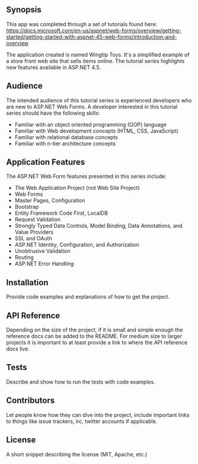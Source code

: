 ## Synopsis

This app was completed through a set of tutorials found here:  
https://docs.microsoft.com/en-us/aspnet/web-forms/overview/getting-started/getting-started-with-aspnet-45-web-forms/introduction-and-overview

The application created is named Wingtip Toys. It's a simplified example of a store front web site that sells items online. The tutorial series highlights new features available in ASP.NET 4.5.  

## Audience
The intended audience of this tutorial series is experienced developers who are new to ASP.NET Web Forms. A developer interested in this tutorial series should have the following skills:  

  - Familiar with an object oriented programming (OOP) language  
  - Familiar with Web development concepts (HTML, CSS, JavaScript)  
  - Familiar with relational database concepts  
  - Familiar with n-tier architecture concepts  

## Application Features
The ASP.NET Web Form features presented in this series include:  

  - The Web Application Project (not Web Site Project)
  - Web Forms
  - Master Pages, Configuration
  - Bootstrap
  - Entity Framework Code First, LocalDB
  - Request Validation
  - Strongly Typed Data Controls, Model Binding, Data Annotations, and Value Providers
  - SSL and OAuth
  - ASP.NET Identity, Configuration, and Authorization
  - Unobtrusive Validation
  - Routing
  - ASP.NET Error Handling  

## Installation

Provide code examples and explanations of how to get the project.

## API Reference

Depending on the size of the project, if it is small and simple enough the reference docs can be added to the README. For medium size to larger projects it is important to at least provide a link to where the API reference docs live.

## Tests

Describe and show how to run the tests with code examples.

## Contributors

Let people know how they can dive into the project, include important links to things like issue trackers, irc, twitter accounts if applicable.

## License

A short snippet describing the license (MIT, Apache, etc.)